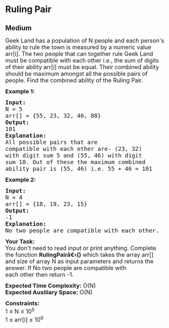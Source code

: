 # Ruling Pair
## Medium
<div class="problems_problem_content__Xm_eO"><p><span style="font-size:18px">Geek Land has a population of N people and each person's ability to rule the town is measured by a numeric value arr[i]. The two people that can together rule Geek Land must be compatible with each other i.e.,&nbsp;the sum of digits of their ability arr[i]&nbsp;must be equal. Their combined ability should be maximum amongst all the possible pairs of people.&nbsp;Find the combined ability of the Ruling Pair.</span></p>

<p><span style="font-size:18px"><strong>Example 1:</strong></span></p>

<pre><span style="font-size:18px"><strong>Input:
</strong>N = 5
arr[] = {55, 23, 32, 46, 88}
<strong>Output:</strong>
101
<strong>Explanation:</strong>
All possible pairs that are 
compatible with each other are-&nbsp;(23, 32) 
with digit sum 5 and&nbsp;(55, 46) with digit 
sum 10. Out of these the maximum combined 
ability pair is (55, 46) i.e. 55 + 46 = 101</span>
</pre>

<p><span style="font-size:18px"><strong>Example 2:</strong></span></p>

<pre><span style="font-size:18px"><strong>Input:
</strong>N = 4
arr[] = {18, 19, 23, 15}
<strong>Output:</strong>
-1
<strong>Explanation:</strong>
No two people are compatible with each other.&nbsp;
</span></pre>

<p><span style="font-size:18px"><strong>Your Task: </strong>&nbsp;<br>
You don't need to read input or print anything. Complete the function <strong>RulingPairâ€‹</strong><strong>()</strong> which takes the array arr[] and&nbsp;size of array N as input parameters and returns the answer. If No two people are compatible with<br>
each other&nbsp;then return&nbsp;-1.</span></p>

<p><span style="font-size:18px"><strong>Expected Time Complexity:</strong> O(N)<br>
<strong>Expected Auxiliary Space:</strong> O(N)</span></p>

<p><span style="font-size:18px"><strong>Constraints:</strong><br>
1 ≤ N ≤ 10<sup>5</sup>&nbsp;<br>
1 ≤ arr[i] ≤ 10<sup>9</sup></span></p>
</div>